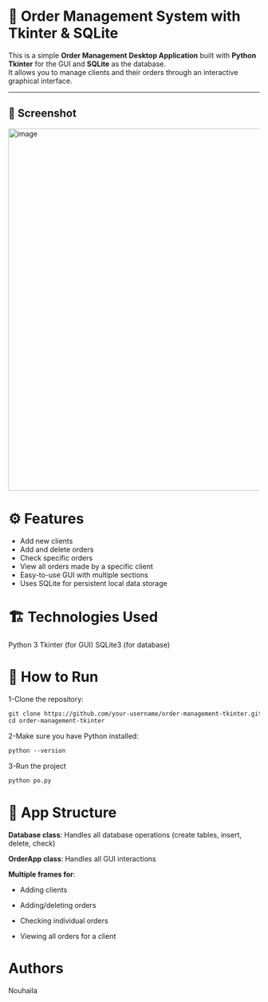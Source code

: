# 🛒 Order Management System with Tkinter & SQLite

This is a simple **Order Management Desktop Application** built with **Python Tkinter** for the GUI and **SQLite** as the database.  
It allows you to manage clients and their orders through an interactive graphical interface.

---

## 📸 Screenshot



<img width="726" alt="image" src="https://github.com/user-attachments/assets/99a043e2-2cd0-460c-b259-942e78dcd62c" />

# ⚙️ Features
  - Add new clients
  - Add and delete orders
  - Check specific orders
  - View all orders made by a specific client
  - Easy-to-use GUI with multiple sections
  - Uses SQLite for persistent local data storage

# 🏗️ Technologies Used
Python 3
Tkinter (for GUI)
SQLite3 (for database)

# 🚀 How to Run
1-Clone the repository:
```markdown
git clone https://github.com/your-username/order-management-tkinter.git
cd order-management-tkinter
```
2-Make sure you have Python installed:
```markdown
python --version
```
3-Run the project 
```markdown
python po.py
```

# 🧠 App Structure
**Database class**: Handles all database operations (create tables, insert, delete, check)

**OrderApp class**: Handles all GUI interactions

**Multiple frames for**:

  - Adding clients
  
  - Adding/deleting orders
  
  - Checking individual orders
  
  - Viewing all orders for a client

# Authors 
Nouhaila 
